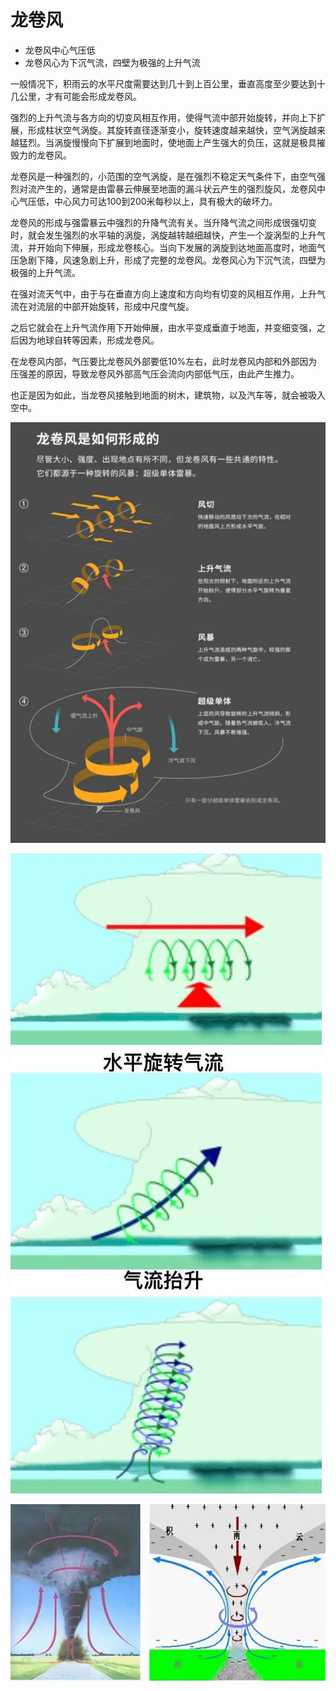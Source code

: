 # 龙卷风

- 龙卷风中心气压低
- 龙卷风心为下沉气流，四壁为极强的上升气流

一般情况下，积雨云的水平尺度需要达到几十到上百公里，垂直高度至少要达到十几公里，才有可能会形成龙卷风。

强烈的上升气流与各方向的切变风相互作用，使得气流中部开始旋转，并向上下扩展，形成柱状空气涡旋。其旋转直径逐渐变小，旋转速度越来越快，空气涡旋越来越猛烈。当涡旋慢慢向下扩展到地面时，使地面上产生强大的负压，这就是极具摧毁力的龙卷风。

龙卷风是一种强烈的，小范围的空气涡旋，是在强烈不稳定天气条件下，由空气强烈对流产生的，通常是由雷暴云伸展至地面的漏斗状云产生的强烈旋风，龙卷风中心气压低，中心风力可达100到200米每秒以上，具有极大的破坏力。

龙卷风的形成与强雷暴云中强烈的升降气流有关。当升降气流之间形成很强切变时，就会发生强烈的水平轴的涡旋，涡旋越转越细越快，产生一个漩涡型的上升气流，并开始向下伸展，形成龙卷核心。当向下发展的涡旋到达地面高度时，地面气压急剧下降，风速急剧上升，形成了完整的龙卷风。龙卷风心为下沉气流，四壁为极强的上升气流。

在强对流天气中，由于与在垂直方向上速度和方向均有切变的风相互作用，上升气流在对流层的中部开始旋转，形成中尺度气旋。

之后它就会在上升气流作用下开始伸展，由水平变成垂直于地面，并变细变强，之后因为地球自转等因素，形成龙卷风。

在龙卷风内部，气压要比龙卷风外部要低10%左右，此时龙卷风内部和外部因为压强差的原因，导致龙卷风外部高气压会流向内部低气压，由此产生推力。

也正是因为如此，当龙卷风接触到地面的树木，建筑物，以及汽车等，就会被吸入空中。

![alt text](assets/ljf01.png)

![alt text](assets/ljf02.png)

![alt text](assets/ljf03.png)

